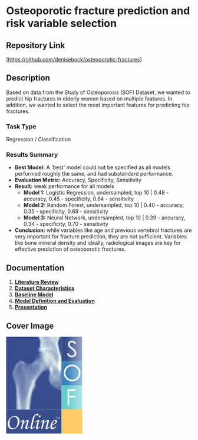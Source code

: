 # Osteoporotic fracture prediction and risk variable selection


## Repository Link

[https://github.com/denisebock/osteoporotic-fractures]

## Description

Based on data from the Study of Osteoporosis (SOF) Dataset, we wanted to predict hip fractures in elderly women based on multiple features. In addition, we wanted to select the most important features for predicting hip fractures.

### Task Type

Regression / Classification

### Results Summary

- **Best Model:** A 'best' model could not be specified as all models performed roughly the same, and had substandard performance.
- **Evaluation Metric:** Accuracy, Specificity, Sensitivity
- **Result:** weak performance for all models
    - **Model 1:**	Logistic Regression, undersampled, top 10 | 0.48 - accuracy,	0.45 - specificity,	0.64 - sensitivity
    - **Model 2:**	Random Forest, undersampled, top 10 | 0.40 - accuracy,	0.35 - specificity,	0.69 - sensitivity
    - **Model 3:**	Neural Network, undersampled, top 10 | 0.39 - accuracy,	0.34 - specificity,	0.70 - sensitivity
- **Conclusion:** while variables like age and previous vertebral fractures are very important for fracture prediction, they are not sufficient. Variables like bone mineral density and ideally, radiological images are key for effective prediction of osteoporotic fractures.

## Documentation

1. **[Literature Review](0_LiteratureReview/README.md)**
2. **[Dataset Characteristics](1_DatasetCharacteristics/exploratory_data_analysis.ipynb)**
3. **[Baseline Model](2_BaselineModel/baseline_model.ipynb)**
4. **[Model Definition and Evaluation](3_Model/model_definition_evaluation.ipynb)**
5. **[Presentation](4_Presentation/README.md)**

## Cover Image

![Project Cover Image](CoverImage/cover_image.png)

